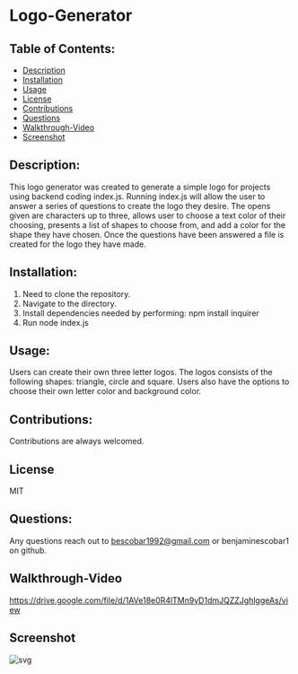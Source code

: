   # Logo-Generator
  ## Table of Contents:
  - [Description](#Description)
  - [Installation](#installation)
  - [Usage](#usage)
  - [License](#license)
  - [Contributions](#Contributions)
  - [Questions](#Questions)
  - [Walkthrough-Video](#Walkthrough-Video)
  - [Screenshot](#Screenshot)


  ## Description:
  This logo generator was created to generate a simple logo for projects using backend coding index.js. Running index.js will allow the user to answer a series of questions to create the logo they desire. The opens given are characters up to three, allows user to choose a text color of their choosing, presents a list of shapes to choose from, and add a color for the shape they have chosen. Once the questions have been answered a file is created for the logo they have made.

  ## Installation:
  1. Need to clone the repository.
  2. Navigate to the directory.
  3. Install dependencies needed by performing: npm install inquirer
  4. Run node index.js

  ## Usage:
  Users can create their own three letter logos. The logos consists of the following shapes: triangle, circle and square. Users also have the options to choose their own letter color and background color.

  ## Contributions:
  Contributions are always welcomed.

  ## License
  MIT

  ## Questions:
  Any questions reach out to bescobar1992@gmail.com or benjaminescobar1 on github.

  ## Walkthrough-Video
  https://drive.google.com/file/d/1AVe18e0R4lTMn9yD1dmJQZZJghlggeAs/view

  ## Screenshot
  ![svg](https://github.com/benjaminescobar1/logo-generator/assets/135399618/e6fe0483-dd6b-46c2-800d-395bc2e70668)

  
  
